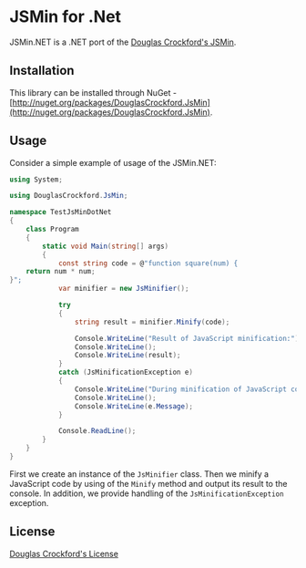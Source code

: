 JSMin for .Net
==============

JSMin.NET is a .NET port of the [Douglas Crockford's JSMin](http://github.com/douglascrockford/JSMin).

## Installation
This library can be installed through NuGet - [http://nuget.org/packages/DouglasCrockford.JsMin](http://nuget.org/packages/DouglasCrockford.JsMin).

## Usage
Consider a simple example of usage of the JSMin.NET:

```csharp
using System;

using DouglasCrockford.JsMin;

namespace TestJsMinDotNet
{
	class Program
	{
		static void Main(string[] args)
		{
			const string code = @"function square(num) {
	return num * num;
}";
			var minifier = new JsMinifier();

			try
			{
				string result = minifier.Minify(code);

				Console.WriteLine("Result of JavaScript minification:");
				Console.WriteLine();
				Console.WriteLine(result);
			}
			catch (JsMinificationException e)
			{
				Console.WriteLine("During minification of JavaScript code an error occurred:");
				Console.WriteLine();
				Console.WriteLine(e.Message);
			}

			Console.ReadLine();
		}
	}
}
```

First we create an instance of the <code title="DouglasCrockford.JsMin.JsMinifier">JsMinifier</code> class.
Then we minify a JavaScript code by using of the `Minify` method and output its result to the console.
In addition, we provide handling of the <code title="DouglasCrockford.JsMin.JsMinificationException">JsMinificationException</code> exception.

## License
[Douglas Crockford's License](https://github.com/Taritsyn/JSMin.NET/blob/master/LICENSE)